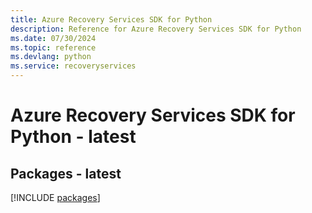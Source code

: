 ```yaml
---
title: Azure Recovery Services SDK for Python
description: Reference for Azure Recovery Services SDK for Python
ms.date: 07/30/2024
ms.topic: reference
ms.devlang: python
ms.service: recoveryservices
---
```

# Azure Recovery Services SDK for Python - latest
## Packages - latest
[!INCLUDE [packages](recovery-services-index.md)]